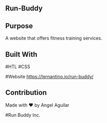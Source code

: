 ## Run-Buddy


## Purpose
A website that offers fitness training services.


## Built With
#HTL
#CSS


#Website
https://lernantino.io/run-buddy/


## Contribution
Made with ❤️ by Angel Aguilar

#Run Buddy Inc.